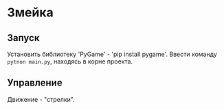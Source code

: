 # Змейка
## Запуск
Установить библиотеку 'PyGame' - 'pip install pygame'.
Ввести команду `pytnon main.py`, находясь в корне проекта.
## Управление
Движение - "стрелки".
